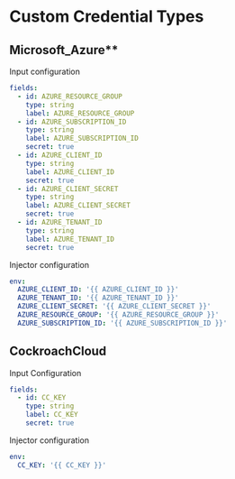# Custom Credential Types

## Microsoft_Azure**

Input configuration

```yaml
fields:
  - id: AZURE_RESOURCE_GROUP
    type: string
    label: AZURE_RESOURCE_GROUP
  - id: AZURE_SUBSCRIPTION_ID
    type: string
    label: AZURE_SUBSCRIPTION_ID
    secret: true
  - id: AZURE_CLIENT_ID
    type: string
    label: AZURE_CLIENT_ID
    secret: true
  - id: AZURE_CLIENT_SECRET
    type: string
    label: AZURE_CLIENT_SECRET
    secret: true
  - id: AZURE_TENANT_ID
    type: string
    label: AZURE_TENANT_ID
    secret: true
```

Injector configuration

```yaml
env:
  AZURE_CLIENT_ID: '{{ AZURE_CLIENT_ID }}'
  AZURE_TENANT_ID: '{{ AZURE_TENANT_ID }}'
  AZURE_CLIENT_SECRET: '{{ AZURE_CLIENT_SECRET }}'
  AZURE_RESOURCE_GROUP: '{{ AZURE_RESOURCE_GROUP }}'
  AZURE_SUBSCRIPTION_ID: '{{ AZURE_SUBSCRIPTION_ID }}'
```

## CockroachCloud

Input Configuration

```yaml
fields:
  - id: CC_KEY
    type: string
    label: CC_KEY
    secret: true
```

Injector configuration

```yaml
env:
  CC_KEY: '{{ CC_KEY }}'
```
